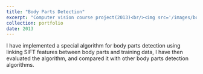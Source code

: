 ```yaml
---
title: "Body Parts Detection"
excerpt: "Computer vision course project(2013)<br/><img src='/images/bodyparts.png'>"
collection: portfolio
date: 2013
---
```


I have implemented a special algorithm for body parts detection using
linking SIFT features between body parts and training data, I have then
evaluated the algorithm, and compared it with other body parts detection
algorithms.
